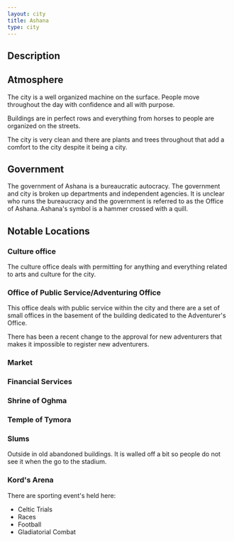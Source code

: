 ```yaml
---
layout: city
title: Ashana
type: city
---
```

## Description

## Atmosphere
The city is a well organized machine on the surface. People move throughout the day with confidence and all with purpose.

Buildings are in perfect rows and everything from horses to people are organized on the streets.

The city is very clean and there are plants and trees throughout that add a comfort to the city despite it being a city.

## Government
The government of Ashana is a bureaucratic autocracy. The government and city is broken up departments and independent agencies. It is unclear who runs the bureaucracy and the government is referred to as the Office of Ashana. Ashana's symbol is a hammer crossed with a quill.

## Notable Locations

### Culture office
The culture office deals with permitting for anything and everything related to arts and culture for the city.

### Office of Public Service/Adventuring Office
This office deals with public service within the city and there are a set of small offices in the basement of the building dedicated to the Adventurer's Office.

There has been a recent change to the approval for new adventurers that makes it impossible to register new adventurers.



### Market

### Financial Services

### Shrine of Oghma

### Temple of Tymora

### Slums
Outside in old abandoned buildings.
It is walled off a bit so people do not see it when the go to the stadium.

### Kord's Arena
There are sporting event's held here:
* Celtic Trials
* Races
* Football
* Gladiatorial Combat
